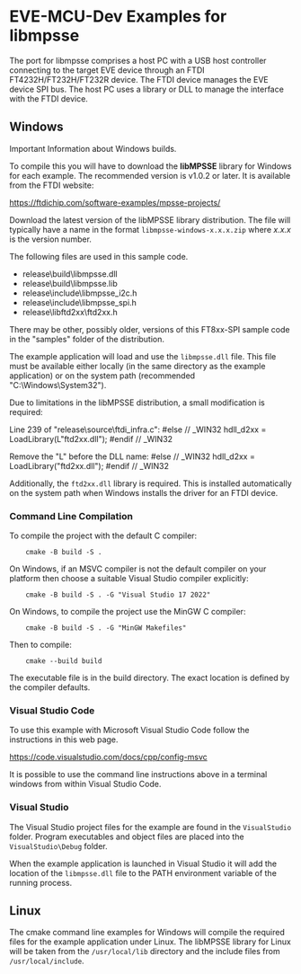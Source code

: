 # EVE-MCU-Dev Examples for libmpsse

The port for libmpsse comprises a host PC with a USB host controller connecting to the target EVE device through an FTDI FT4232H/FT232H/FT232R device. The FTDI device manages the EVE device SPI bus. The host PC uses a library or DLL to manage the interface with the FTDI device.

## Windows

Important Information about Windows builds.

To compile this you will have to download the **libMPSSE** library for Windows for each example. The recommended version is v1.0.2 or later. It is available from the FTDI website:

https://ftdichip.com/software-examples/mpsse-projects/

Download the latest version of the libMPSSE library distribution. The file will typically have a name in the format `libmpsse-windows-x.x.x.zip` where *x.x.x* is the version number. 

The following files are used in this sample code.

- release\build\libmpsse.dll
- release\build\libmpsse.lib
- release\include\libmpsse_i2c.h
- release\include\libmpsse_spi.h
- release\libftd2xx\ftd2xx.h

There may be other, possibly older, versions of this FT8xx-SPI sample code in the "samples" folder of the distribution. 

The example application will load and use the `libmpsse.dll` file. This file must be available either locally (in the same directory as the example application) or on the system path (recommended "C:\Windows\System32").

Due to limitations in the libMPSSE distribution, a small modification is required:

Line 239 of "release\source\ftdi_infra.c":
    #else // _WIN32
	    hdll_d2xx = LoadLibrary(L"ftd2xx.dll");
    #endif // _WIN32

Remove the "L" before the DLL name:
    #else // _WIN32
	    hdll_d2xx = LoadLibrary("ftd2xx.dll");
    #endif // _WIN32

Additionally, the `ftd2xx.dll` library is required. This is installed automatically on the system path when Windows installs the driver for an FTDI device.

### Command Line Compilation

To compile the project with the default C compiler:
```
    cmake -B build -S .
```
On Windows, if an MSVC compiler is not the default compiler on your platform then choose a suitable Visual Studio compiler explicitly:
```
    cmake -B build -S . -G "Visual Studio 17 2022"
```
On Windows, to compile the project use the MinGW C compiler:
```
    cmake -B build -S . -G "MinGW Makefiles"
```
Then to compile:
```
    cmake --build build
```
The executable file is in the build directory. The exact location is defined by the compiler defaults.

### Visual Studio Code

To use this example with Microsoft Visual Studio Code follow the instructions in this web page.

https://code.visualstudio.com/docs/cpp/config-msvc

It is possible to use the command line instructions above in a terminal windows from within Visual Studio Code.

### Visual Studio

The Visual Studio project files for the example are found in the `VisualStudio` folder. Program executables and object files are placed into the `VisualStudio\Debug` folder. 

When the example application is launched in Visual Studio it will add the location of the `libmpsse.dll` file to the PATH environment variable of the running process.

## Linux

The cmake command line examples for Windows will compile the required files for the example application under Linux. The libMPSSE library for Linux will be taken from the `/usr/local/lib` directory and the include files from `/usr/local/include`.
